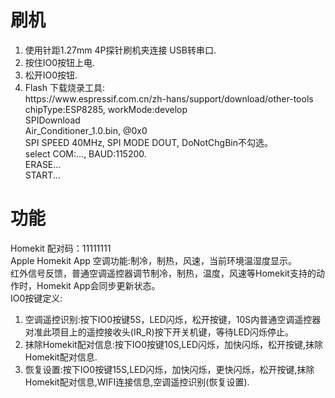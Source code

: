 # 刷机
<ol>
<li>使用针距1.27mm 4P探针刷机夹连接 USB转串口.
<li>按住IO0按钮上电.
<li>松开IO0按钮.
<li>Flash 下载烧录工具: 
<br>https://www.espressif.com.cn/zh-hans/support/download/other-tools
<br>chipType:ESP8285, workMode:develop
<br>SPIDownload
<br>Air_Conditioner_1.0.bin, @0x0
<br>SPI SPEED 40MHz, SPI MODE DOUT, DoNotChgBin不勾选。
<br>select COM:..., BAUD:115200.
<br>ERASE...
<br>START...
</ol>

# 功能
Homekit 配对码：11111111
<br>Apple Homekit App 空调功能:制冷，制热，风速，当前环境温湿度显示。
<br>红外信号反馈，普通空调遥控器调节制冷，制热，温度，风速等Homekit支持的动作时，Homekit App会同步更新状态。
<br>IO0按键定义:
<ol>
<li>空调遥控识别:按下IO0按键5S，LED闪烁，松开按键，10S内普通空调遥控器对准此项目上的遥控接收头(IR_R)按下开关机键，等待LED闪烁停止。
<li>抹除Homekit配对信息:按下IO0按键10S,LED闪烁，加快闪烁，松开按键,抹除Homekit配对信息.
<li>恢复设置:按下IO0按键15S,LED闪烁，加快闪烁，更快闪烁，松开按键,抹除Homekit配对信息,WIFI连接信息,空调遥控识别(恢复设置).
</ol>
